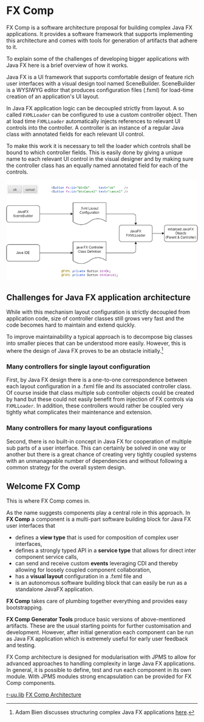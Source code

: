 # FX Comp

FX Comp is a software architecture proposal for building complex Java FX applications. It provides a software framework that supports implementing this architecture and comes with tools for generation of artifacts that adhere to it.

To explain some of the challenges of developing bigger applications with Java FX here is a brief overview of how it works.

Java FX is a UI framework that supports comfortable design of feature rich user interfaces with a visual design tool named SceneBuilder. SceneBuilder is a WYSIWYG editor that produces configuration files (.fxml) for load-time creation of an application's UI layout.

In Java FX application logic can be decoupled strictly from layout. A so called ```FXMLLoader``` can be configured to use a custom controller object. Then at load time ```FXMLLoader``` automatically injects references to relevant UI controls into the controller. A controller is an instance of a regular Java class with annotated fields for each relevant UI control.

To make this work it is necessary to tell the loader which controls shall be bound to which controller fields. This is easily done by giving a unique name to each relevant UI control in the visual designer and by making sure the controller class has an equally named annotated field for each of the controls.

![how java fx works](javafx-how-it-works.png)

## Challenges for Java FX application architecture

While with this mechanism layout configuration is strictly decoupled from application code, size of controller classes still grows very fast and the code becomes hard to maintain and extend quickly.

To improve maintainability a typical approach is to decompose big classes into smaller pieces that can be understood more easily. However, this is where the design of Java FX proves to be an obstacle initially.[^1]
[^1]: Adam Bien discusses structuring complex Java FX applications [here](https://www.oracle.com/technical-resources/articles/java/javafx-productivity.html).

### Many controllers for single layout configuration

First, by Java FX design there is a one-to-one correspondence between each layout configuration in a .fxml file and its associated controller class. Of course inside that class multiple sub controller objects could be created by hand but these could not easily benefit from injection of FX controls via ```FXMLLoader```. In addition, these controllers would rather be coupled very tightly what complicates their maintenance and extension.

### Many controllers for many layout configurations

Second, there is no built-in concept in Java FX for cooperation of multiple sub parts of a user interface. This can certainly be solved in one way or another but there is a great chance of creating very tightly coupled systems with an unmanageable number of dependencies and without following a common strategy for the overall system design.

## Welcome FX Comp

This is where FX Comp comes in.

As the name suggests components play a central role in this approach. In **FX Comp** a component is a multi-part software building block for Java FX user interfaces that

- defines a **view type** that is used for composition of complex user interfaces,
- defines a strongly typed API in a **service type** that allows for direct inter component service calls,
- can send and receive custom **events** leveraging CDI and thereby allowing for loosely coupled component collaboration,
- has a **visual layout** configuration in a .fxml file and
- is an autonomous software building block that can easily be run as a standalone JavaFX application.

**FX Comp** takes care of plumbing together everything and provides easy bootstrapping.

**FX Comp Generator Tools** produce basic versions of above-mentioned artifacts. These are the usual starting points for further customisation and development. However, after initial generation each component can be run as Java FX application which is extremely useful for early user feedback and testing.

FX Comp architecture is designed for modularisation with JPMS to allow for advanced approaches to handling complexity in large Java FX applications. In general, it is possible to define, test and run each component in its own module. With JPMS modules strong encapsulation can be provided for FX Comp components.

[r-uu.lib](../../../README.md)
[FX Comp Architecture](doc/fx-comp-architecture.md)